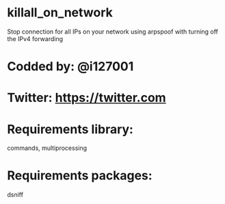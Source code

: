 # killall_on_network

Stop connection for all IPs on your network using arpspoof with turning off the IPv4 forwarding 

# Codded by: @i127001
# Twitter: https://twitter.com

# Requirements library:
commands, multiprocessing

# Requirements packages: 
dsniff
